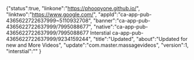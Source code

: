 {"status":true,
"linkone":"https://phoopyone.github.io/",
"linktwo":"https://www.google.com/",
"appId":"ca-app-pub-4365622722637999~5110932708",
"banner":"ca-app-pub-4365622722637999/7995088677",
"native":"ca-app-pub-4365622722637999/7995088677 Interstial ca-app-pub-4365622722637999/9234159244",
"title":"Updated",
"about":"Updated for new and More Videos",
"update":"com.master.massagevideos",
"version":1,
"interstial":""
}
